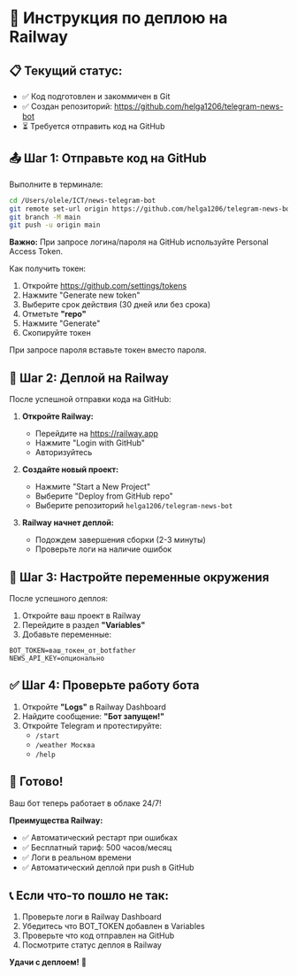 # 🚀 Инструкция по деплою на Railway

## 📋 Текущий статус:
- ✅ Код подготовлен и закоммичен в Git
- ✅ Создан репозиторий: https://github.com/helga1206/telegram-news-bot
- ⏳ Требуется отправить код на GitHub

## 📤 Шаг 1: Отправьте код на GitHub

Выполните в терминале:

```bash
cd /Users/olele/ICT/news-telegram-bot
git remote set-url origin https://github.com/helga1206/telegram-news-bot.git
git branch -M main
git push -u origin main
```

**Важно:** При запросе логина/пароля на GitHub используйте Personal Access Token.

Как получить токен:
1. Откройте https://github.com/settings/tokens
2. Нажмите "Generate new token"
3. Выберите срок действия (30 дней или без срока)
4. Отметьте **"repo"**
5. Нажмите "Generate"
6. Скопируйте токен

При запросе пароля вставьте токен вместо пароля.

## 🚂 Шаг 2: Деплой на Railway

После успешной отправки кода на GitHub:

1. **Откройте Railway:**
   - Перейдите на https://railway.app
   - Нажмите "Login with GitHub"
   - Авторизуйтесь

2. **Создайте новый проект:**
   - Нажмите "Start a New Project"
   - Выберите "Deploy from GitHub repo"
   - Выберите репозиторий `helga1206/telegram-news-bot`

3. **Railway начнет деплой:**
   - Подождем завершения сборки (2-3 минуты)
   - Проверьте логи на наличие ошибок

## 🔑 Шаг 3: Настройте переменные окружения

После успешного деплоя:

1. Откройте ваш проект в Railway
2. Перейдите в раздел **"Variables"**
3. Добавьте переменные:

```
BOT_TOKEN=ваш_токен_от_botfather
NEWS_API_KEY=опционально
```

## ✅ Шаг 4: Проверьте работу бота

1. Откройте **"Logs"** в Railway Dashboard
2. Найдите сообщение: **"Бот запущен!"**
3. Откройте Telegram и протестируйте:
   - `/start`
   - `/weather Москва`
   - `/help`

## 🎉 Готово!

Ваш бот теперь работает в облаке 24/7!

**Преимущества Railway:**
- ✅ Автоматический рестарт при ошибках
- ✅ Бесплатный тариф: 500 часов/месяц
- ✅ Логи в реальном времени
- ✅ Автоматический деплой при push в GitHub

## 📞 Если что-то пошло не так:

1. Проверьте логи в Railway Dashboard
2. Убедитесь что BOT_TOKEN добавлен в Variables
3. Проверьте что код отправлен на GitHub
4. Посмотрите статус деплоя в Railway

**Удачи с деплоем!** 🚀

